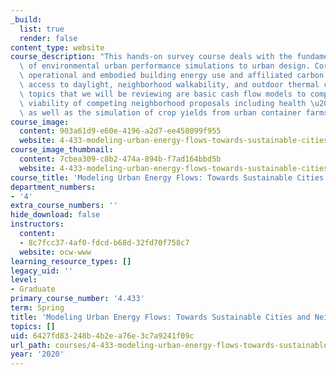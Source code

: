 ```yaml
---
_build:
  list: true
  render: false
content_type: website
course_description: "This hands-on survey course deals with the fundamentals and application\
  \ of environmental urban performance simulations to urban design. Core topics include\
  \ operational and embodied building energy use and affiliated carbon emissions,\
  \ access to daylight, neighborhood walkability, and outdoor thermal comfort. Additional\
  \ topics that we will be reviewing are basic cash flow models to compare the economic\
  \ viability of competing neighborhood proposals including health \u201Cco-benefits\u201D\
  \ as well as the simulation of crop yields from urban container farms."
course_image:
  content: 903a61d9-e60e-4196-a2d7-ee458099f955
  website: 4-433-modeling-urban-energy-flows-towards-sustainable-cities-and-neighborhoods-spring-2020
course_image_thumbnail:
  content: 7cbea309-c8b2-474a-894b-f7ad164bbd5b
  website: 4-433-modeling-urban-energy-flows-towards-sustainable-cities-and-neighborhoods-spring-2020
course_title: 'Modeling Urban Energy Flows: Towards Sustainable Cities and Neighborhoods'
department_numbers:
- '4'
extra_course_numbers: ''
hide_download: false
instructors:
  content:
  - 8c7fcc37-4af0-fdcd-b68d-32fd70f758c7
  website: ocw-www
learning_resource_types: []
legacy_uid: ''
level:
- Graduate
primary_course_number: '4.433'
term: Spring
title: 'Modeling Urban Energy Flows: Towards Sustainable Cities and Neighborhoods'
topics: []
uid: 6427fd83-248b-4b2e-a76e-3c7a9241f09c
url_path: courses/4-433-modeling-urban-energy-flows-towards-sustainable-cities-and-neighborhoods-spring-2020
year: '2020'
---
```

